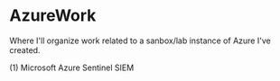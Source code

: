 # AzureWork
Where I'll organize work related to a sanbox/lab instance of Azure I've created.

(1) Microsoft Azure Sentinel SIEM 

